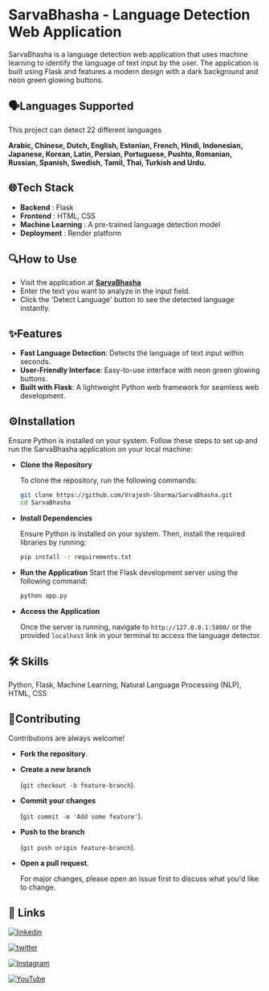 # SarvaBhasha - Language Detection Web Application

SarvaBhasha is a language detection web application that uses machine learning to identify the language of text input by the user. The application is built using Flask and features a modern design with a dark background and neon green glowing buttons.


## 🗣️Languages Supported
This project can detect 22 different languages

**Arabic, Chinese, Dutch, English, Estonian, French, Hindi, Indonesian, Japanese, Korean, Latin, Persian, Portuguese, Pushto, Romanian, Russian, Spanish, Swedish, Tamil, Thai, Turkish and Urdu.**

## 🌐Tech Stack
- **Backend** : Flask
- **Frontend** : HTML, CSS
- **Machine Learning** : A pre-trained language detection model
- **Deployment** : Render platform
## 🔍How to Use
- Visit the application at **[SarvaBhasha](https://sarvabhasha.onrender.com/)**
- Enter the text you want to analyze in the input field.
- Click the 'Detect Language' button to see the detected language instantly.

## ✨Features

- **Fast Language Detection**: Detects the language of text input within seconds.
- **User-Friendly Interface**: Easy-to-use interface with neon green glowing buttons.
- **Built with Flask**: A lightweight Python web framework for seamless web development.

## ⚙Installation

Ensure Python is installed on your system. 
Follow these steps to set up and run the SarvaBhasha application on your local machine:
- **Clone the Repository**
   
   To clone the repository, run the following commands:
   ```bash
   git clone https://github.com/Vrajesh-Sharma/SarvaBhasha.git
   cd SarvaBhasha
   ```
- **Install Dependencies**
   
    Ensure Python is installed on your system. Then, install the required libraries by running:
    ```bash
    pip install -r requirements.txt
    ```
   
- **Run the Application**
    Start the Flask development server using the following command:
    ```bash
    python app.py
    ```
    
- **Access the Application**
   
    Once the server is running, navigate to `http://127.0.0.1:5000/` or the provided `localhost` link in your terminal to access the language detector.
  
## 🛠 Skills
Python, Flask, Machine Learning, Natural Language Processing (NLP), HTML, CSS

## 🤝Contributing
  Contributions are always welcome!
- **Fork the repository**.
  
- **Create a new branch** 
  
     (`git checkout -b feature-branch`).
  
- **Commit your changes** 
  
     (`git commit -m 'Add some feature'`).
  
- **Push to the branch** 
  
     (`git push origin feature-branch`).
  
- **Open a pull request**.
  
     For major changes, please open an issue first to discuss what you'd like to change.

## 🔗 Links
[![linkedin](https://img.shields.io/badge/Vrajesh_Sharma-0A66C2?style=for-the-badge&logo=linkedin&logoColor=white)](https://www.linkedin.com/in/vrajesharma-7-dsa/)

[![twitter](https://img.shields.io/badge/Vrajesh_Sharma-1DA1F2?style=for-the-badge&logo=X&logoColor=white)](https://x.com/vrajesharma)

[![Instagram](https://img.shields.io/badge/its_vrajesh_sharma-C13584?style=for-the-badge&logo=instagram&logoColor=white)](https://www.instagram.com/its_vrajesh_sharma?igsh=a2djbnNiY2p5a2dw)

[![YouTube](https://img.shields.io/badge/Data_Nebula-ff0000?style=for-the-badge&logo=Youtube&logoColor=white)](https://www.youtube.com/@Data-Nebula)
